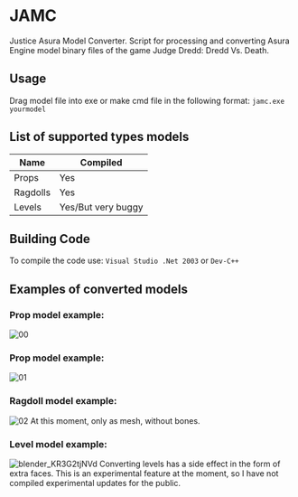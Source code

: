 # JAMC
Justice Asura Model Converter. Script for processing and converting Asura Engine model binary files of the game Judge Dredd: Dredd Vs. Death.
## Usage
Drag model file into exe or make cmd file in the following format: ```jamc.exe yourmodel```
## List of supported types models
Name           | Compiled
---------------| ----------------------
Props          | Yes
Ragdolls       | Yes
Levels         | Yes/But very buggy
## Building Code
To compile the code use: ```Visual Studio .Net 2003``` or ```Dev-C++```
## Examples of converted models
### Prop model example:
![00](https://github.com/user-attachments/assets/b70f9e9a-d7f6-4747-8174-ff054ec63c43)
### Prop model example:
![01](https://github.com/user-attachments/assets/9d5175e0-1da6-4659-85ea-a81d4b62a09c)
### Ragdoll model example:
![02](https://github.com/user-attachments/assets/82c5907a-7c3d-43d2-8a4b-52d0c6ec2cb0)
At this moment, only as mesh, without bones.
### Level model example:
![blender_KR3G2tjNVd](https://github.com/user-attachments/assets/107462e8-6e59-46c9-a3bd-fecadedecae9)
Converting levels has a side effect in the form of extra faces. This is an experimental feature at the moment, so I have not compiled experimental updates for the public.
